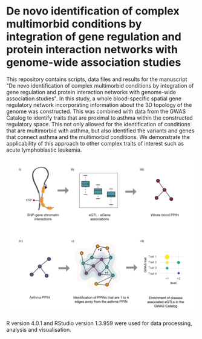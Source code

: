 # De novo identification of complex multimorbid conditions by integration of gene regulation and protein interaction networks with genome-wide association studies

This repository contains scripts, data files and results for the manuscript "De novo identification of complex multimorbid conditions by integration of gene regulation and protein interaction networks with genome-wide association studies". In this study, a whole blood-specific spatial gene regulatory network incorporating information about the 3D topology of the genome was constructed. This was combined with data from the GWAS Catalog to identify traits that are proximal to asthma within the constructed regulatory space. This not only allowed for the identification of conditions that are multimorbid with asthma, but also identified the variants and genes that connect asthma and the multimorbid conditions. We demonstrate the applicability of this approach to other complex traits of interest such as acute lymphoblastic leukemia.  

![overview figure](https://github.com/Genome3d/asthma_multimorbidities/blob/master/figures/figure1.png)  


R version 4.0.1 and RStudio version 1.3.959 were used for data processing, analysis and visualisation.

